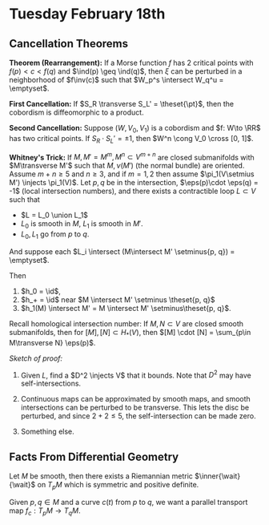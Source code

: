 # Tuesday February 18th

## Cancellation Theorems

**Theorem (Rearrangement):**
If a Morse function $f$ has 2 critical points with $f(p) < c < f(q)$ and $\ind(p) \geq \ind(q)$, then $\xi$ can be perturbed in a neighborhood of $f\inv(c)$ such that $W_p^s \intersect W_q^u = \emptyset$.

**First Cancellation:**
If $S_R \transverse S_L' = \theset{\pt}$, then the cobordism is diffeomorphic to a product.

**Second Cancellation:**
Suppose $(W, V_0, V_1)$ is a cobordism and $f: W\to \RR$ has two critical points.
If $S_R \cdot S_L' = \pm 1$, then $W^n \cong V_0 \cross [0, 1]$.

**Whitney's Trick:**
If $M, M' = M^m, M^n \subset V^{m+n}$ are closed submanifolds with $M\transverse M'$ such that $M, \nu(M')$ (the normal bundle) are oriented.
Assume $m+n \geq 5$ and $n\geq 3$, and if $m=1,2$ then assume $\pi_1(V\setmius M') \injects \pi_1(V)$.
Let $p, q$ be in the intersection, $\eps(p)\cdot \eps(q) = -1$ (local intersection numbers), and there exists a contractible loop $L\subset V$ such that

- $L = L_0 \union L_1$
- $L_0$ is smooth in $M$, $L_1$ is smooth in $M'$.
- $L_0, L_1$ go from $p$ to $q$.

And suppose each $L_i \intersect (M\intersect M' \setminus{p, q}) = \emptyset$.

Then

1. $h_0 = \id$,
2. $h_+ = \id$ near $M \intersect M' \setminus \theset{p, q}$
3. $h_1(M) \intersect M' = M \intersect M' \setminus\theset{p, q}$.


Recall homological intersection number:
If $M, N \subset V$ are closed smooth submanifolds, then for $[M], [N] \subset H_*(V)$, then $[M] \cdot [N] = \sum_{p\in M\transverse N} \eps(p)$.

*Sketch of proof:*

1. Given $L$, find a $D^2 \injects V$ that it bounds. 
  Note that $D^2$ may have self-intersections.

2. Continuous maps can be approximated by smooth maps, and smooth intersections can be perturbed to be transverse.
  This lets the disc be perturbed, and since $2+2\leq 5$, the self-intersection can be made zero.

3. Something else.


## Facts From Differential Geometry

Let $M$ be smooth, then there exists a Riemannian metric $\inner{\wait}{\wait}$ on $T_pM$ which is symmetric and positive definite.

Given $p, q\in M$ and a curve $c(t)$ from $p$ to $q$, we want a parallel transport map $f_c: T_pM \to T_q M$.
